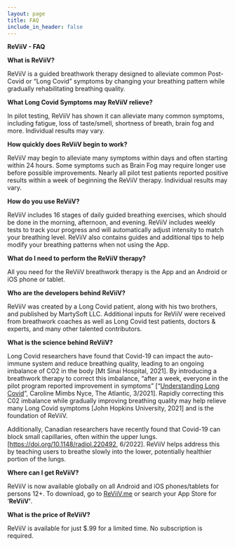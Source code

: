 ```yaml
---
layout: page
title: FAQ
include_in_header: false
---
```


**ReViiV  -  FAQ**

**What is ReViiV?**

ReViiV is a guided breathwork therapy designed to alleviate common Post-Covid or “Long Covid” symptoms by changing your breathing pattern while gradually rehabilitating breathing quality.

**What Long Covid Symptoms may ReViiV relieve?**

In pilot testing, ReViiV has shown it can alleviate many common symptoms, including fatigue, loss of taste/smell, shortness of breath, brain fog and more.  Individual results may vary.

**How quickly does ReViiV begin to work?**

ReViiV may begin to alleviate many symptoms within days and often starting within 24 hours.  Some symptoms such as Brain Fog may require longer use before possible improvements.  Nearly all pilot test patients reported positive results within a week of beginning the ReViiV therapy.  Individual results may vary.

**How do you use ReViiV?**

ReViiV includes 16 stages of daily guided breathing exercises, which should be done in the morning, afternoon, and evening.  ReViiV includes weekly tests to track your progress and will automatically adjust intensity to match your breathing level.  ReViiV also contains guides and additional tips to help modify your breathing patterns when not using the App.

**What do I need to perform the ReViiV therapy?**

All you need for the ReViiV breathwork therapy is the App and an Android or iOS phone or tablet.

**Who are the developers behind ReViiV?**

ReViiV was created by a Long Covid patient, along with his two brothers, and published by MartySoft LLC.  Additional inputs for ReViiV were received from breathwork coaches as well as Long Covid test patients, doctors & experts, and many other talented contributors.

**What is the science behind ReViiV?**

Long Covid researchers have found that Covid-19 can impact the auto-immune system and reduce breathing quality, leading to an ongoing imbalance of CO2 in the body [Mt Sinai Hospital, 2021].  By introducing a breathwork therapy to correct this imbalance, “after a week, everyone in the pilot program reported improvement in symptoms” [“[Understanding Long Covid](https://www.theatlantic.com/newsletters/archive/2021/03/atlantic-daily-understanding-long-covid/618232/)”, Caroline Mimbs Nyce, The Atlantic, 3/2021].   Rapidly correcting this C02 imbalance while gradually improving breathing quality may help relieve many Long Covid symptoms [John Hopkins University, 2021] and is the foundation of ReViiV.

Additionally, Canadian researchers have recently found that Covid-19 can block small capillaries, often within the upper lungs. [<https://doi.org/10.1148/radiol.220492>, 6/2022].   ReViiV helps address this by teaching users to breathe slowly into the lower, potentially healthier portion of the lungs.

**Where can I get ReViiV?**

ReViiV is now available globally on all Android and iOS phones/tablets for persons 12+.  To download, go to [ReViiV.me](https://reviiv.me) or search your App Store for ‘**ReViiV’**.

**What is the price of ReViiV?**

ReViiV is available for just $.99 for a limited time.  No subscription is required.

<br>
